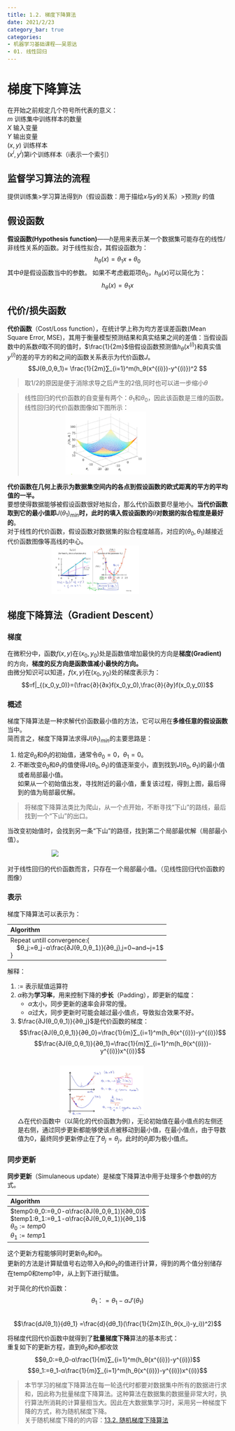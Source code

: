 ```yaml
---
title: 1.2. 梯度下降算法
date: 2021/2/23
category_bar: true
categories: 
- 机器学习基础课程——吴恩达
- 01. 线性回归
---
```

<style>
img{
    width: 40%;
    padding-left: 20%;
}
</style>
# 梯度下降算法
在开始之前规定几个符号所代表的意义：  
$m$ 训练集中训练样本的数量  
$X$  输入变量  
$Y$  输出变量  
$(x,y)$ 训练样本  
$(x^i,y^i)$第i个训练样本（i表示一个索引）  
## 监督学习算法的流程
提供训练集>学习算法得到$h$（假设函数：用于描绘$x$与$y$的关系）>预测$y$ 的值  

## 假设函数
**假设函数(Hypothesis function)**——$h$是用来表示某一个数据集可能存在的线性/非线性关系的函数。对于线性拟合，其假设函数为：  
$$h_θ(x)=θ_1x+θ_0$$
其中$θ$是假设函数当中的参数。
如果不考虑截距项$θ_0$，$h_θ(x)$可以简化为：
$$h_θ(x)=θ_1x$$  

## 代价/损失函数  
**代价函数**（Cost/Loss function），在统计学上称为均方差误差函数(Mean Square Error, MSE)，其用于衡量模型预测结果和真实结果之间的差值：当假设函数中的系数$θ$取不同的值时，$\frac{1}{2m}$倍假设函数预测值$h_θ(x^{(i)})$和真实值$y^{(i)}$的差的平方的和之间的函数关系表示为代价函数$J$。
$$J(θ_0,θ_1)= \frac{1}{2m}∑_{i=1}^m(h_θ(x^{(i)})-y^{(i)})^2 $$ 
> 取1/2的原因是便于消除求导之后产生的2倍,同时也可以进一步缩小$θ$  

> 线性回归的代价函数的自变量有两个：$θ_1$和$θ_0$，因此该函数是三维的函数。线性回归的代价函数图像如下图所示：  
 ![](https://raw.githubusercontent.com/l61012345/Pic/master/img/20210131130651.png)  

**代价函数在几何上表示为数据集空间内的各点到假设函数的欧式距离的平方的平均值的一半。**  
要想使得数据能够被假设函数很好地拟合，那么代价函数要尽量地小。**当代价函数取到它的最小值即**$J(θ_1)_{min}$**时，此时的填入假设函数的**$θ$**对数据的拟合程度是最好的**。  
对于线性的代价函数，假设函数对数据集的拟合程度越高，对应的$(θ_0,θ_1)$越接近代价函数图像等高线的中心。  
![](https://raw.githubusercontent.com/l61012345/Pic/master/img/20210131132852.png)   
## 梯度下降算法（Gradient Descent）  
### 梯度
在微积分中，函数$f(x,y)$在$(x_0,y_0)$处是函数值增加最快的方向是**梯度(Gradient)**
的方向，**梯度的反方向是函数值减小最快的方向。**  
由微分知识可以知道，$f(x,y)$在$(x_0,y_0)$处的梯度表示为：  
$$▿f|_{(x_0,y_0)}=(\frac{∂}{∂x}f(x_0,y_0),\frac{∂}{∂y}f(x_0,y_0))$$

### 概述
梯度下降算法是一种求解代价函数最小值的方法，它可以用在**多维任意的假设函数**当中。  
简而言之，梯度下降算法求得$J(θ_1)_{min}$的主要思路是：   
1. 给定$θ_0$和$θ_1$的初始值，通常令$θ_0=0$，$θ_1=0$。
2. 不断改变$θ_0$和$θ_1$的值使得$J(θ_0,θ_1)$的值逐渐变小，直到找到$J(θ_0,θ_1)$的最小值或者局部最小值。  
如果从一个初始值出发，寻找附近的最小值，重复该过程，得到上图，最后得到的值为局部最优解。  
> 将梯度下降算法类比为爬山，从一个点开始，不断寻找“下山”的路线，最后找到一个“下山”的出口。  

当改变初始值时，会找到另一条“下山”的路径，找到第二个局部最优解（局部最小值）。  

<img src = https://cdn.jsdelivr.net/gh/l61012345/Pic/img/20210822101757.png width=80%>  

对于线性回归的代价函数而言，只存在一个局部最小值。（见线性回归代价函数的图像）  
### 表示  
梯度下降算法可以表示为：  

| Algorithm |
|:-|
|Repeat untill convergence:\{<br>&emsp;$θ_j:=θ_j-α\frac{∂J(θ_0,θ_1)}{∂θ_j},j=0~and~j=1$<br>\}|

解释：    
1. $:=$  表示赋值运算符
2. $α$称为**学习率**，用来控制下降的**步长**（Padding），即更新的幅度：  
   - $α$太小，同步更新的速率会非常的慢。     
   - $α$过大，同步更新时可能会越过最小值点，导致拟合效果不好。   
3. $\frac{∂J(θ_0,θ_1)}{∂θ_j}$是代价函数的梯度：
$$\frac{∂J(θ_0,θ_1)}{∂θ_0}=\frac{1}{m}∑_{i=1}^m(h_θ(x^{(i)})-y^{(i)})$$ 
$$\frac{∂J(θ_0,θ_1)}{∂θ_1}=\frac{1}{m}∑_{i=1}^m(h_θ(x^{(i)})-y^{(i)})x^{(i)}$$   
![](https://raw.githubusercontent.com/l61012345/Pic/master/img/20210131135144.png)  
△在代价函数中（以简化的代价函数为例），无论初始值在最小值点的左侧还是右侧，通过同步更新都能够使该点被移动到最小值，在最小值点，由于导数值为0，最终同步更新停止在了$θ_j=θ_j$，此时的$θ_j$即为极小值点。  

### 同步更新  
**同步更新**（Simulaneous update）是梯度下降算法中用于处理多个参数$θ$的方式。  

| Algorithm |
|:-|
|$temp0:θ_0:=θ_0-α\frac{∂J(θ_0,θ_1)}{∂θ_0}$<br>$temp1:θ_1:=θ_1-α\frac{∂J(θ_0,θ_1)}{∂θ_1}$<br>$θ_0:=temp0$<br>$θ_1:=temp1$<br>|

这个更新方程能够同时更新$θ_0$和$θ_1$。  
更新的方法是计算赋值号右边带入$θ_1$和$θ_2$的值进行计算，得到的两个值分别储存在temp0和temp1中，从上到下进行赋值。  

对于简化的代价函数：  
$$θ_1：=θ_1-αJ'(θ_1)$$  
$$\frac{dJ(θ_1)}{dθ_1} =\frac{d}{dθ_1}(\frac{1}{2m}Σ(h_θ(x_i)-y_i))^2)$$   


将梯度代回代价函数中就得到了**批量梯度下降**算法的基本形式：  
重复如下的更新方程，直到$θ_0$和$θ_1$都收敛 
$$θ_0:=θ_0-α\frac{1}{m}∑_{i=1}^m(h_θ(x^{(i)})-y^{(i)})$$
$$θ_1:=θ_1-α\frac{1}{m}∑_{i=1}^m(h_θ(x^{(i)})-y^{(i)})x^{(i)}$$

> 本节学习的梯度下降算法在每一轮迭代时都要对数据集中所有的数据进行求和，因此称为批量梯度下降算法。这种算法在数据集的数据量非常大时，执行算法所消耗的计算量相当大。因此在大数据集学习时，采用另一种梯度下降的方式，称为随机梯度下降。  
> 关于随机梯度下降的的内容：[13.2. 随机梯度下降算法](https://l61012345.top/2021/08/22/%E6%9C%BA%E5%99%A8%E5%AD%A6%E4%B9%A0%E2%80%94%E2%80%94%E5%90%B4%E6%81%A9%E8%BE%BE/13.%20%E5%A4%A7%E8%A7%84%E6%A8%A1%E5%AD%A6%E4%B9%A0/13.2.%20%E9%9A%8F%E6%9C%BA%E6%A2%AF%E5%BA%A6%E4%B8%8B%E9%99%8D%E7%AE%97%E6%B3%95/)